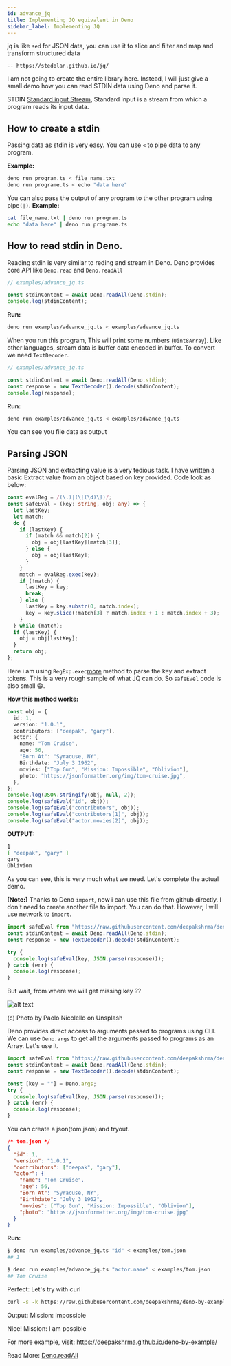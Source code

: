 ```yaml
---
id: advance_jq
title: Implementing JQ equivalent in Deno
sidebar_label: Implementing JQ
---
```


jq is like `sed` for JSON data, you can use it to slice and filter and map and transform structured data

`-- https://stedolan.github.io/jq/`

I am not going to create the entire library here. Instead, I will just give a small demo how you can read STDIN data using Deno and parse it.

STDIN [Standard input Stream](<https://en.wikipedia.org/wiki/Standard_streams#Standard_input_(stdin)>), Standard input is a stream from which a program reads its input data.

## How to create a stdin

Passing data as stdin is very easy. You can use `<` to pipe data to any program.

**Example:**

```bash
deno run program.ts < file_name.txt
deno run programe.ts < echo "data here"
```

You can also pass the output of any program to the other program using pipe`(|)`.
**Example:**

```bash
cat file_name.txt | deno run program.ts
echo "data here" | deno run programe.ts
```

## How to read stdin in Deno.

Reading stdin is very similar to reding and stream in Deno. Deno provides core API like `Deno.read` and `Deno.readAll`

```typescript
// examples/advance_jq.ts

const stdinContent = await Deno.readAll(Deno.stdin);
console.log(stdinContent);
```

**Run:**

```bash
deno run examples/advance_jq.ts < examples/advance_jq.ts
```

When you run this program, This will print some numbers (`Uint8Array`). Like other languages, stream data is buffer data encoded in buffer. To convert we need `TextDecoder`.

```typescript
// examples/advance_jq.ts

const stdinContent = await Deno.readAll(Deno.stdin);
const response = new TextDecoder().decode(stdinContent);
console.log(response);
```

**Run:**

```bash
deno run examples/advance_jq.ts < examples/advance_jq.ts
```

You can see you file data as output

## Parsing JSON

Parsing JSON and extracting value is a very tedious task. I have written a basic Extract value from an object based on key provided. Code look as below:

```typescript
const evalReg = /(\.)|(\[(\d)\])/;
const safeEval = (key: string, obj: any) => {
  let lastKey;
  let match;
  do {
    if (lastKey) {
      if (match && match[2]) {
        obj = obj[lastKey][match[3]];
      } else {
        obj = obj[lastKey];
      }
    }
    match = evalReg.exec(key);
    if (!match) {
      lastKey = key;
      break;
    } else {
      lastKey = key.substr(0, match.index);
      key = key.slice(!match[3] ? match.index + 1 : match.index + 3);
    }
  } while (match);
  if (lastKey) {
    obj = obj[lastKey];
  }
  return obj;
};
```

Here i am using `RegExp.exec`[more](https://developer.mozilla.org/en-US/docs/Web/JavaScript/Reference/Global_Objects/RegExp/exec) method to parse the key and extract tokens. This is a very rough sample of what JQ can do. So `safeEvel` code is also small 😁.

**How this method works:**

```typescript
const obj = {
  id: 1,
  version: "1.0.1",
  contributors: ["deepak", "gary"],
  actor: {
    name: "Tom Cruise",
    age: 56,
    "Born At": "Syracuse, NY",
    Birthdate: "July 3 1962",
    movies: ["Top Gun", "Mission: Impossible", "Oblivion"],
    photo: "https://jsonformatter.org/img/tom-cruise.jpg",
  },
};
console.log(JSON.stringify(obj, null, 2));
console.log(safeEval("id", obj));
console.log(safeEval("contributors", obj));
console.log(safeEval("contributors[1]", obj));
console.log(safeEval("actor.movies[2]", obj));
```

**OUTPUT:**

```bash
1
[ "deepak", "gary" ]
gary
Oblivion
```

As you can see, this is very much what we need. Let's complete the actual demo.

**[Note:]** Thanks to Deno `import`, now i can use this file from github directly. I don't need to create another file to import. You can do that. However, I will use network to `import`.

```typescript
import safeEval from "https://raw.githubusercontent.com/deepakshrma/deno-by-example/master/examples/safe_eval.ts";
const stdinContent = await Deno.readAll(Deno.stdin);
const response = new TextDecoder().decode(stdinContent);

try {
  console.log(safeEval(key, JSON.parse(response)));
} catch (err) {
  console.log(response);
}
```

But wait, from where we will get missing key ??

![alt text](https://images.unsplash.com/photo-1529247833802-700f53170380?ixlib=rb-1.2.1&ixid=eyJhcHBfaWQiOjEyMDd9&auto=format&fit=crop&h=300&q=80)

(c) Photo by Paolo Nicolello on Unsplash

Deno provides direct access to arguments passed to programs using CLI. We can use `Deno.args` to get all the arguments passed to programs as an Array. Let's use it.

```typescript
import safeEval from "https://raw.githubusercontent.com/deepakshrma/deno-by-example/master/examples/safe_eval.ts";
const stdinContent = await Deno.readAll(Deno.stdin);
const response = new TextDecoder().decode(stdinContent);

const [key = ""] = Deno.args;
try {
  console.log(safeEval(key, JSON.parse(response)));
} catch (err) {
  console.log(response);
}
```

You can create a json(tom.json) and tryout.



```json
/* tom.json */
{
  "id": 1,
  "version": "1.0.1",
  "contributors": ["deepak", "gary"],
  "actor": {
    "name": "Tom Cruise",
    "age": 56,
    "Born At": "Syracuse, NY",
    "Birthdate": "July 3 1962",
    "movies": ["Top Gun", "Mission: Impossible", "Oblivion"],
    "photo": "https://jsonformatter.org/img/tom-cruise.jpg"
  }
}
```

**Run:**

```bash
$ deno run examples/advance_jq.ts "id" < examples/tom.json
## 1

$ deno run examples/advance_jq.ts "actor.name" < examples/tom.json
## Tom Cruise
```

Perfect: Let's try with curl

```bash
curl -s -k https://raw.githubusercontent.com/deepakshrma/deno-by-example/master/examples/tom.json | deno run  examples/advance_jq.ts "actor.movies[1]"
```

Output: Mission: Impossible

Nice! Mission: I am possible

For more example, visit:
<https://deepakshrma.github.io/deno-by-example/>

Read More: [Deno.readAll](https://doc.deno.land/https/github.com/denoland/deno/releases/latest/download/lib.deno.d.ts#Deno.readAll)
